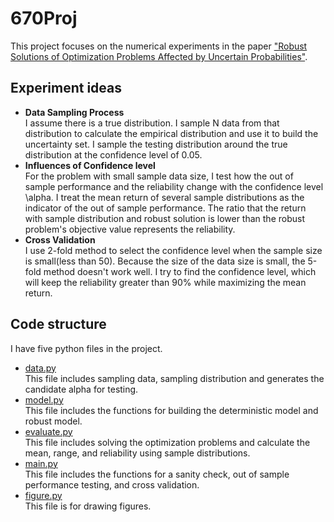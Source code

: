 # 670Proj

This project focuses on the numerical experiments in the paper ["Robust Solutions of Optimization Problems Affected by
Uncertain Probabilities"](https://doi.org/10.1287/mnsc.1120.1641).

## Experiment ideas
* **Data Sampling Process**\
I assume there is a true distribution. I sample N data from that distribution to calculate the empirical distribution and use it to build the uncertainty set. I sample the testing distribution around the true distribution at the confidence level of 0.05.
* **Influences of Confidence level**\
For the problem with small sample data size, I test how the out of sample performance and the reliability change with the confidence level \alpha. I treat the mean return of several sample distributions as the indicator of the out of sample performance. The ratio that the return with sample distribution and robust solution is lower than the robust problem's objective value represents the reliability.
* **Cross Validation**\
 I use 2-fold method to select the confidence level when the sample size is small(less than 50). Because the size of the data size is small, the 5-fold method doesn't work well. I try to find the confidence level, which will keep the reliability greater than 90% while maximizing the mean return.
## Code structure
I have five python files in the project.
* [data.py](https://github.com/LynnJin/670Proj/blob/main/data.py)\
This file includes sampling data, sampling distribution and generates the candidate alpha for testing.
* [model.py](https://github.com/LynnJin/670Proj/blob/main/model.py)\
This file includes the functions for building the deterministic model and robust model.
* [evaluate.py](https://github.com/LynnJin/670Proj/blob/main/evaluate.py)\
This file includes solving the optimization problems and calculate the mean, range, and reliability using sample distributions.
* [main.py](https://github.com/LynnJin/670Proj/blob/main/main.py)\
This file includes the functions for a sanity check, out of sample performance testing, and cross validation.
* [figure.py](https://github.com/LynnJin/670Proj/blob/main/figure.py)\
This file is for drawing figures.
